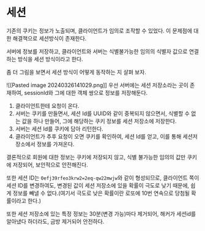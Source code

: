 # 세션
기존의 쿠키는 정보가 노출되며, 클라이언트가 임의로 조작할 수 있었다.
이 문제점에 대한 해결책으로 세션방식이 존재한다.

서버에 정보를 저장하고, 클라이언트와 서버는 식별불가능한 임의의 식별자 값으로 연결하는 방식을 세션 방식이라고 한다.

좀 더 그림을 보면서 세션 방식이 어떻게 동작하는 지 살펴 보자.

![[Pasted image 20240326141029.png]]
우선 서버에는 세션 저장소라는 곳이 존재하여, sessionId와 그에 대한 객체 쌍으로 정보를 저장해둔다.

1. 클라이언트한테 요청이 온다. 
2. 서버는 쿠키를 만들면서, 세션 Id를 UUID와 같이 중복되지 않으면서, 식별할 수 없는 값을 하나 만들어, 그에 해당하는 쿠키 정보를 세션 저장소에 저장한다.
3. 서버는 세션 Id를 쿠키에 담아 리턴한다.
4. 클라이언트가 추후 요청이 오면 쿠키를 확인하여, 세션 Id를 얻고, 이를 통해 세션저장소에서 정보를 가져온다.

결론적으로 회원에 대한 정보는 쿠키에 저장되지 않고, 식별 불가능한 임의의 값만 쿠키에 저장되어, 보안적으로 안전해진다.

또한 세션 ID는 `0efj39rfeo3krw2=2eq-qw22mwjw`와 같이 형성되므로, 클라이언트 쪽이 세션 ID를 변경하여도, 변경된 값이 세션 저장소에 있을 확률이 극도로 낮기 때문에, 쉽게 정보를 빼낼 수 없다.(여기서 극도로 낮은 확률이란 로또에 10번 연속으로 당첨될 확률이라고 한다.)

또한 세션 저장소에 있는 특정 정보는 30분(변경 가능)마다 제거되어, 해커가 세션id를 알아냈다 하더라도, 금방 제거되어 안전하다.

